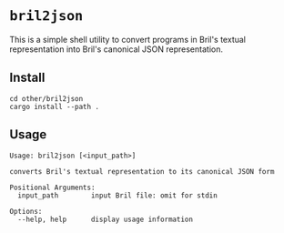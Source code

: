 # `bril2json`

This is a simple shell utility to convert programs in Bril's textual
representation into Bril's canonical JSON representation.

## Install

```
cd other/bril2json
cargo install --path .
```

## Usage

```
Usage: bril2json [<input_path>]

converts Bril's textual representation to its canonical JSON form

Positional Arguments:
  input_path        input Bril file: omit for stdin

Options:
  --help, help      display usage information
```
